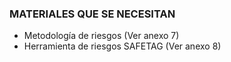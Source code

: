 ### MATERIALES QUE SE NECESITAN
* Metodología de riesgos (Ver anexo 7)
* Herramienta de riesgos SAFETAG (Ver anexo 8)

